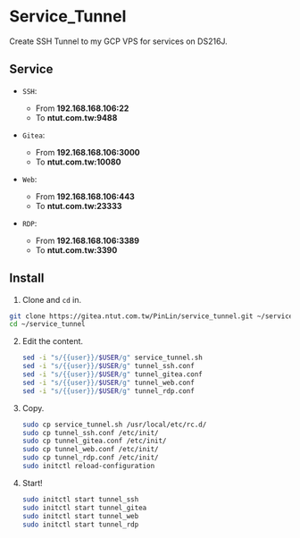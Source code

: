 # Service_Tunnel

Create SSH Tunnel to my GCP VPS for services on DS216J.

## Service

+ `SSH`: 

  + From **192.168.168.106:22**
  + To **ntut.com.tw:9488**

+ `Gitea`:

  + From **192.168.168.106:3000**
  + To **ntut.com.tw:10080**

+ `Web`:

  + From **192.168.168.106:443**
  + To **ntut.com.tw:23333**

+ `RDP`:

  + From **192.168.168.106:3389**
  + To **ntut.com.tw:3390**
## Install

1. Clone and `cd` in.
  ```sh
  git clone https://gitea.ntut.com.tw/PinLin/service_tunnel.git ~/service_tunnel
  cd ~/service_tunnel
  ```

2. Edit the content.
   ```sh
   sed -i "s/{{user}}/$USER/g" service_tunnel.sh
   sed -i "s/{{user}}/$USER/g" tunnel_ssh.conf
   sed -i "s/{{user}}/$USER/g" tunnel_gitea.conf
   sed -i "s/{{user}}/$USER/g" tunnel_web.conf
   sed -i "s/{{user}}/$USER/g" tunnel_rdp.conf
   ```

3. Copy.
   ```sh
   sudo cp service_tunnel.sh /usr/local/etc/rc.d/
   sudo cp tunnel_ssh.conf /etc/init/
   sudo cp tunnel_gitea.conf /etc/init/
   sudo cp tunnel_web.conf /etc/init/
   sudo cp tunnel_rdp.conf /etc/init/
   sudo initctl reload-configuration
   ```

4. Start!
   ```sh
   sudo initctl start tunnel_ssh
   sudo initctl start tunnel_gitea
   sudo initctl start tunnel_web
   sudo initctl start tunnel_rdp
   ```
